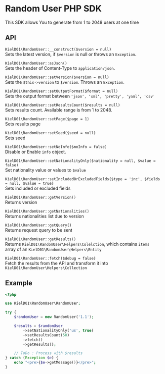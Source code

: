 # Random User PHP SDK

This SDK allows You to generate from 1 to 2048 users at one time        

## API

`KielD01\RandomUser::__construct($version = null)`  
Sets the latest version, if `$version` is null or throws an `Exception`.      

`KielD01\RandomUser::asJson()`      
Sets the header of Content-Type to `application/json`.       

`KielD01\RandomUser::setVersion($version = null)`   
Sets the `$this->version` to `$version`. Throws an `Exception`.

`KielD01\RandomUser::setOutputFormat($format = null)`       
Sets the output format between `'json', 'xml', 'pretty', 'yaml', 'csv'`     

`KielD01\RandomUser::setResultsCount($results = null)`      
Sets results count. Available range is from 1 to 2048.

`KielD01\RandomUser::setPage($page = 1)`        
Sets results page

`KielD01\RandomUser::setSeed($seed = null)`     
Sets seed

`KielD01\RandomUser::setNoInfo($noInfo = false)`        
Disable or Enable `info` object.

`KielD01\RandomUser::setNationalityOnly($nationality = null, $value = false)`       
Set nationality value or values to `$value`

`KielD01\RandomUser::setIncludedOrExcludedFields($type = 'inc', $fields = null, $value = true)`     
Sets included or excluded fields

`KielD01\RandomUser::getVersion()`      
Returns version

`KielD01\RandomUser::getNationalities()`        
Returns nationalities list due to version

`KielD01\RandomUser::getQuery()`    
Returns request query to be sent

`KielD01\RandomUser::getResults()`      
Returns `KielD01\RandomUser\Helpers\Colelction`, which contains `items` array of an `KielD01\RandomUser\Helpers\Entity`

`KielD01\RandomUser::fetch($debug = false)`     
Fetch the results from the API and transform it into `KielD01\RandomUser\Helpers\Collection`

## Example
```php
<?php

use KielD01\RandomUser\RandomUser;

try {
    $randomUser = new RandomUser('1.1');

    $results = $randomUser
        ->setNationalityOnly('us', true)
        ->setResultsCount(50)
        ->fetch()
        ->getResults();

    // ToDo : Process with $results
} catch (Exception $e) {
    echo "<pre>{$e->getMessage()}</pre>";
}
```
